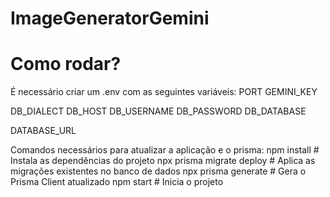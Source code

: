 # ImageGeneratorGemini


# Como rodar?
É necessário criar um .env com as seguintes variáveis: 
PORT
GEMINI_KEY

DB_DIALECT
DB_HOST
DB_USERNAME
DB_PASSWORD
DB_DATABASE

DATABASE_URL

Comandos necessários para atualizar a aplicação e o prisma:
npm install                # Instala as dependências do projeto
npx prisma migrate deploy   # Aplica as migrações existentes no banco de dados
npx prisma generate         # Gera o Prisma Client atualizado
npm start                   # Inicia o projeto
